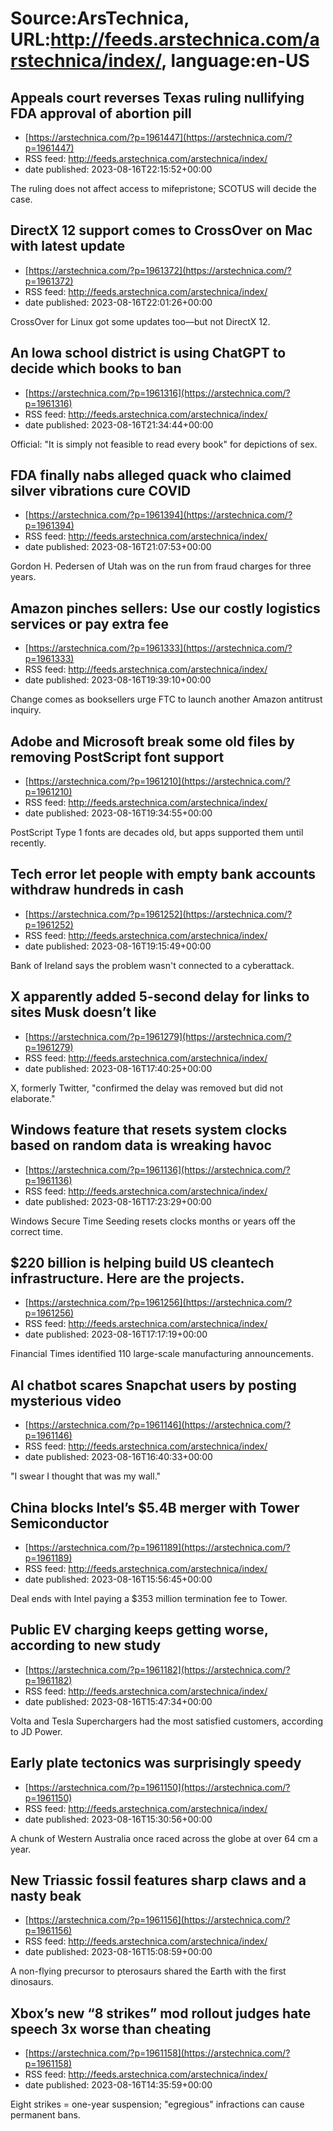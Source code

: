 # Source:ArsTechnica, URL:http://feeds.arstechnica.com/arstechnica/index/, language:en-US

## Appeals court reverses Texas ruling nullifying FDA approval of abortion pill
 - [https://arstechnica.com/?p=1961447](https://arstechnica.com/?p=1961447)
 - RSS feed: http://feeds.arstechnica.com/arstechnica/index/
 - date published: 2023-08-16T22:15:52+00:00

The ruling does not affect access to mifepristone; SCOTUS will decide the case.

## DirectX 12 support comes to CrossOver on Mac with latest update
 - [https://arstechnica.com/?p=1961372](https://arstechnica.com/?p=1961372)
 - RSS feed: http://feeds.arstechnica.com/arstechnica/index/
 - date published: 2023-08-16T22:01:26+00:00

CrossOver for Linux got some updates too—but not DirectX 12.

## An Iowa school district is using ChatGPT to decide which books to ban
 - [https://arstechnica.com/?p=1961316](https://arstechnica.com/?p=1961316)
 - RSS feed: http://feeds.arstechnica.com/arstechnica/index/
 - date published: 2023-08-16T21:34:44+00:00

Official: "It is simply not feasible to read every book" for depictions of sex.

## FDA finally nabs alleged quack who claimed silver vibrations cure COVID
 - [https://arstechnica.com/?p=1961394](https://arstechnica.com/?p=1961394)
 - RSS feed: http://feeds.arstechnica.com/arstechnica/index/
 - date published: 2023-08-16T21:07:53+00:00

Gordon H. Pedersen of Utah was on the run from fraud charges for three years.

## Amazon pinches sellers: Use our costly logistics services or pay extra fee
 - [https://arstechnica.com/?p=1961333](https://arstechnica.com/?p=1961333)
 - RSS feed: http://feeds.arstechnica.com/arstechnica/index/
 - date published: 2023-08-16T19:39:10+00:00

Change comes as booksellers urge FTC to launch another Amazon antitrust inquiry.

## Adobe and Microsoft break some old files by removing PostScript font support
 - [https://arstechnica.com/?p=1961210](https://arstechnica.com/?p=1961210)
 - RSS feed: http://feeds.arstechnica.com/arstechnica/index/
 - date published: 2023-08-16T19:34:55+00:00

PostScript Type 1 fonts are decades old, but apps supported them until recently.

## Tech error let people with empty bank accounts withdraw hundreds in cash
 - [https://arstechnica.com/?p=1961252](https://arstechnica.com/?p=1961252)
 - RSS feed: http://feeds.arstechnica.com/arstechnica/index/
 - date published: 2023-08-16T19:15:49+00:00

Bank of Ireland says the problem wasn't connected to a cyberattack.

## X apparently added 5-second delay for links to sites Musk doesn’t like
 - [https://arstechnica.com/?p=1961279](https://arstechnica.com/?p=1961279)
 - RSS feed: http://feeds.arstechnica.com/arstechnica/index/
 - date published: 2023-08-16T17:40:25+00:00

X, formerly Twitter, "confirmed the delay was removed but did not elaborate."

## Windows feature that resets system clocks based on random data is wreaking havoc
 - [https://arstechnica.com/?p=1961136](https://arstechnica.com/?p=1961136)
 - RSS feed: http://feeds.arstechnica.com/arstechnica/index/
 - date published: 2023-08-16T17:23:29+00:00

Windows Secure Time Seeding resets clocks months or years off the correct time.

## $220 billion is helping build US cleantech infrastructure. Here are the projects.
 - [https://arstechnica.com/?p=1961256](https://arstechnica.com/?p=1961256)
 - RSS feed: http://feeds.arstechnica.com/arstechnica/index/
 - date published: 2023-08-16T17:17:19+00:00

Financial Times identified 110 large-scale manufacturing announcements.

## AI chatbot scares Snapchat users by posting mysterious video
 - [https://arstechnica.com/?p=1961146](https://arstechnica.com/?p=1961146)
 - RSS feed: http://feeds.arstechnica.com/arstechnica/index/
 - date published: 2023-08-16T16:40:33+00:00

"I swear I thought that was my wall."

## China blocks Intel’s $5.4B merger with Tower Semiconductor
 - [https://arstechnica.com/?p=1961189](https://arstechnica.com/?p=1961189)
 - RSS feed: http://feeds.arstechnica.com/arstechnica/index/
 - date published: 2023-08-16T15:56:45+00:00

Deal ends with Intel paying a $353 million termination fee to Tower.

## Public EV charging keeps getting worse, according to new study
 - [https://arstechnica.com/?p=1961182](https://arstechnica.com/?p=1961182)
 - RSS feed: http://feeds.arstechnica.com/arstechnica/index/
 - date published: 2023-08-16T15:47:34+00:00

Volta and Tesla Superchargers had the most satisfied customers, according to JD Power.

## Early plate tectonics was surprisingly speedy
 - [https://arstechnica.com/?p=1961150](https://arstechnica.com/?p=1961150)
 - RSS feed: http://feeds.arstechnica.com/arstechnica/index/
 - date published: 2023-08-16T15:30:56+00:00

A chunk of Western Australia once raced across the globe at over 64 cm a year.

## New Triassic fossil features sharp claws and a nasty beak
 - [https://arstechnica.com/?p=1961156](https://arstechnica.com/?p=1961156)
 - RSS feed: http://feeds.arstechnica.com/arstechnica/index/
 - date published: 2023-08-16T15:08:59+00:00

A non-flying precursor to pterosaurs shared the Earth with the first dinosaurs.

## Xbox’s new “8 strikes” mod rollout judges hate speech 3x worse than cheating
 - [https://arstechnica.com/?p=1961158](https://arstechnica.com/?p=1961158)
 - RSS feed: http://feeds.arstechnica.com/arstechnica/index/
 - date published: 2023-08-16T14:35:59+00:00

Eight strikes = one-year suspension; "egregious" infractions can cause permanent bans.

